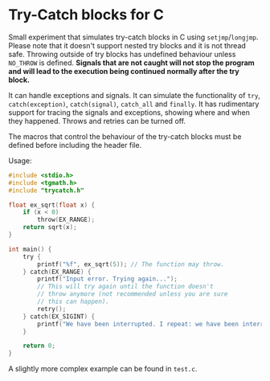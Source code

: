 # Try-Catch blocks for C

Small experiment that simulates try-catch blocks in C using `setjmp`/`longjmp`. Please note that it doesn't support nested try blocks and it is not thread safe. Throwing outside of try blocks has undefined behaviour unless `NO_THROW` is defined. **Signals that are not caught will not stop the program and will lead to the execution being continued normally after the try block.**

It can handle exceptions and signals. It can simulate the functionality of `try`, `catch(exception)`, `catch(signal)`, `catch_all` and `finally`. It has rudimentary support for tracing the signals and exceptions, showing where and when they happened. Throws and retries can be turned off.

The macros that control the behaviour of the try-catch blocks must be defined before including the header file.

Usage:

```c
#include <stdio.h>
#include <tgmath.h>
#include "trycatch.h"

float ex_sqrt(float x) {
    if (x < 0)
        throw(EX_RANGE);
    return sqrt(x);
}

int main() {
    try {
        printf("%f", ex_sqrt(5)); // The function may throw.
    } catch(EX_RANGE) {
        printf("Input error. Trying again...");
        // This will try again until the function doesn't
        // throw anymore (not recommended unless you are sure
        // this can happen).
        retry();
    } catch(EX_SIGINT) {
        printf("We have been interrupted. I repeat: we have been interrupted.");
    }

    return 0;
}
```

A slightly more complex example can be found in `test.c`.
